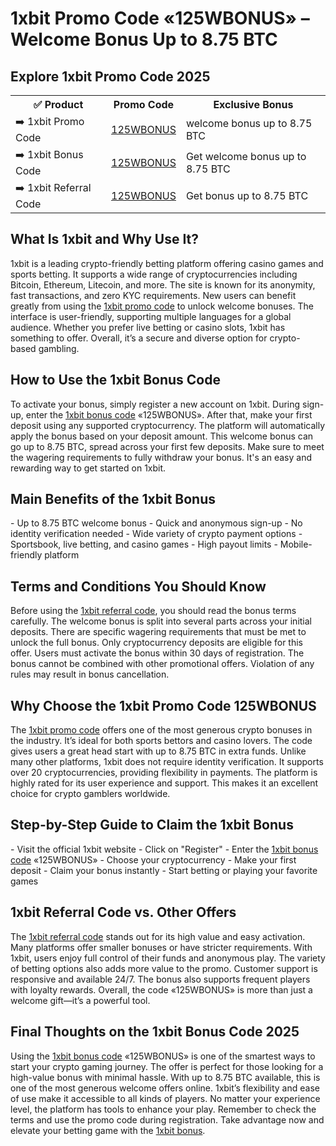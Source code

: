 <h1>1xbit Promo Code «125WBONUS» – Welcome Bonus Up to 8.75 BTC</h1>

<h2>Explore 1xbit Promo Code 2025</h2>
<table>
  <tr>
    <th>✅ Product</th>
    <th>Promo Code</th>
    <th>Exclusive Bonus</th>
  </tr>
  <tr>
    <td>➡️ 1xbit Promo Code</td>
    <td><a href="https://refpa4979689.top/L?tag=b_1145571m_3425c_&site=1145571&ad=3425">125WBONUS</a></td>
    <td>welcome bonus up to 8.75 BTC</td>
  </tr>
  <tr>
    <td>➡️ 1xbit Bonus Code</td>
    <td><a href="https://refpa4979689.top/L?tag=b_1145571m_3425c_&site=1145571&ad=3425">125WBONUS</a></td>
    <td>Get welcome bonus up to 8.75 BTC</td>
  </tr>
  <tr>
    <td>➡️ 1xbit Referral Code</td>
    <td><a href="https://refpa4979689.top/L?tag=b_1145571m_3425c_&site=1145571&ad=3425">125WBONUS</a></td>
    <td>Get bonus up to 8.75 BTC</td>
  </tr>
</table>

<h2>What Is 1xbit and Why Use It?</h2>
1xbit is a leading crypto-friendly betting platform offering casino games and sports betting.  
It supports a wide range of cryptocurrencies including Bitcoin, Ethereum, Litecoin, and more.  
The site is known for its anonymity, fast transactions, and zero KYC requirements.  
New users can benefit greatly from using the <a href="https://refpa4979689.top/L?tag=b_1145571m_3425c_&site=1145571&ad=3425">1xbit promo code</a> to unlock welcome bonuses.  
The interface is user-friendly, supporting multiple languages for a global audience.  
Whether you prefer live betting or casino slots, 1xbit has something to offer.  
Overall, it’s a secure and diverse option for crypto-based gambling.

<h2>How to Use the 1xbit Bonus Code</h2>
To activate your bonus, simply register a new account on 1xbit.  
During sign-up, enter the <a href="https://refpa4979689.top/L?tag=b_1145571m_3425c_&site=1145571&ad=3425">1xbit bonus code</a> «125WBONUS».  
After that, make your first deposit using any supported cryptocurrency.  
The platform will automatically apply the bonus based on your deposit amount.  
This welcome bonus can go up to 8.75 BTC, spread across your first few deposits.  
Make sure to meet the wagering requirements to fully withdraw your bonus.  
It's an easy and rewarding way to get started on 1xbit.

<h2>Main Benefits of the 1xbit Bonus</h2>
- Up to 8.75 BTC welcome bonus  
- Quick and anonymous sign-up  
- No identity verification needed  
- Wide variety of crypto payment options  
- Sportsbook, live betting, and casino games  
- High payout limits  
- Mobile-friendly platform  

<h2>Terms and Conditions You Should Know</h2>
Before using the <a href="https://refpa4979689.top/L?tag=b_1145571m_3425c_&site=1145571&ad=3425">1xbit referral code</a>, you should read the bonus terms carefully.  
The welcome bonus is split into several parts across your initial deposits.  
There are specific wagering requirements that must be met to unlock the full bonus.  
Only cryptocurrency deposits are eligible for this offer.  
Users must activate the bonus within 30 days of registration.  
The bonus cannot be combined with other promotional offers.  
Violation of any rules may result in bonus cancellation.

<h2>Why Choose the 1xbit Promo Code 125WBONUS</h2>
The <a href="https://refpa4979689.top/L?tag=b_1145571m_3425c_&site=1145571&ad=3425">1xbit promo code</a> offers one of the most generous crypto bonuses in the industry.  
It’s ideal for both sports bettors and casino lovers.  
The code gives users a great head start with up to 8.75 BTC in extra funds.  
Unlike many other platforms, 1xbit does not require identity verification.  
It supports over 20 cryptocurrencies, providing flexibility in payments.  
The platform is highly rated for its user experience and support.  
This makes it an excellent choice for crypto gamblers worldwide.

<h2>Step-by-Step Guide to Claim the 1xbit Bonus</h2>
- Visit the official 1xbit website  
- Click on "Register"  
- Enter the <a href="https://refpa4979689.top/L?tag=b_1145571m_3425c_&site=1145571&ad=3425">1xbit bonus code</a> «125WBONUS»  
- Choose your cryptocurrency  
- Make your first deposit  
- Claim your bonus instantly  
- Start betting or playing your favorite games  

<h2>1xbit Referral Code vs. Other Offers</h2>
The <a href="https://refpa4979689.top/L?tag=b_1145571m_3425c_&site=1145571&ad=3425">1xbit referral code</a> stands out for its high value and easy activation.  
Many platforms offer smaller bonuses or have stricter requirements.  
With 1xbit, users enjoy full control of their funds and anonymous play.  
The variety of betting options also adds more value to the promo.  
Customer support is responsive and available 24/7.  
The bonus also supports frequent players with loyalty rewards.  
Overall, the code «125WBONUS» is more than just a welcome gift—it’s a powerful tool.

<h2>Final Thoughts on the 1xbit Bonus Code 2025</h2>
Using the <a href="https://refpa4979689.top/L?tag=b_1145571m_3425c_&site=1145571&ad=3425">1xbit bonus code</a> «125WBONUS» is one of the smartest ways to start your crypto gaming journey.  
The offer is perfect for those looking for a high-value bonus with minimal hassle.  
With up to 8.75 BTC available, this is one of the most generous welcome offers online.  
1xbit’s flexibility and ease of use make it accessible to all kinds of players.  
No matter your experience level, the platform has tools to enhance your play.  
Remember to check the terms and use the promo code during registration.  
Take advantage now and elevate your betting game with the <a href="https://refpa4979689.top/L?tag=b_1145571m_3425c_&site=1145571&ad=3425">1xbit bonus</a>.
